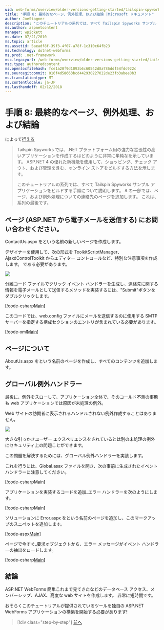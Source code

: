 ```yaml
---
uid: web-forms/overview/older-versions-getting-started/tailspin-spyworks/tailspin-spyworks-part-8
title: "手順 8: 最終的なページ、例外処理、および結論 |Microsoft ドキュメント"
author: JoeStagner
description: "このチュートリアルの系列では、すべて Tailspin Spyworks サンプル アプリケーションをビルドする手順について説明します。 8 の一部では、ページ、および例外に関する、連絡先ページを追加しています."
ms.author: aspnetcontent
manager: wpickett
ms.date: 07/21/2010
ms.topic: article
ms.assetid: 5aeadf8f-39f3-4f07-a78f-1c310c64fb23
ms.technology: dotnet-webforms
ms.prod: .net-framework
msc.legacyurl: /web-forms/overview/older-versions-getting-started/tailspin-spyworks/tailspin-spyworks-part-8
msc.type: authoredcontent
ms.openlocfilehash: fce1a20f9d1093b6c60542d8a786ddf54fdc922c
ms.sourcegitcommit: 016f4d58663bcd442930227022de23fb3abee0b3
ms.translationtype: MT
ms.contentlocale: ja-JP
ms.lasthandoff: 02/12/2018
---
```

<a name="part-8-final-pages-exception-handling-and-conclusion"></a>手順 8: 最終的なページ、例外処理、および結論
====================
によって[行える](https://github.com/JoeStagner)

> Tailspin Spyworks では、.NET プラットフォーム用の強力な拡張性の高いアプリケーションを作成するはどのように非常に単純なを示しています。 ASP.NET 4 の優れた新機能を使用して、ショッピング、チェック アウト、および管理を含む、オンライン ストアをビルドする方法を示します。
> 
> このチュートリアルの系列では、すべて Tailspin Spyworks サンプル アプリケーションをビルドする手順について説明します。 8 の一部では、ページ、および例外処理についての連絡先のページを追加します。 これは、系列の最後です。


## <a id="_Toc260221680"></a>ページ (ASP.NET から電子メールを送信する) にお問い合わせください。

ContactUs.aspx をという名前の新しいページを作成します。

デザイナーを使用して、次の形式を ToolkitScriptManager、AjaxdControlToolkit からエディター コントロールなど、特別な注意事項を作成します。 である必要があります。

![](tailspin-spyworks-part-8/_static/image1.jpg)

分離コード ファイルでクリック イベント ハンドラーを生成し、連絡先に関する情報を電子メールとして送信するメソッドを実装するには、"Submit"ボタンをダブルクリックします。

[!code-csharp[Main](tailspin-spyworks-part-8/samples/sample1.cs)]

このコードでは、web.config ファイルにメールを送信するのに使用する SMTP サーバーを指定する構成セクションのエントリが含まれている必要があります。

[!code-xml[Main](tailspin-spyworks-part-8/samples/sample2.xml)]

## <a id="_Toc260221681"></a>ページについて

AboutUs.aspx をという名前のページを作成し、すべてのコンテンツを追加します。

## <a id="_Toc260221682"></a>グローバル例外ハンドラー

最後に、例外をスローして、アプリケーション全体で、そのコールド不測の事態も web アプリケーションでは原因が未処理の例外。

Web サイトの訪問者に表示されるハンドルされない例外作成することはありません。

![](tailspin-spyworks-part-8/_static/image2.jpg)

大きな引っかきユーザー エクスペリエンスをされているとは別の未処理の例外にセキュリティ上の問題ことができます。

この問題を解決するためには、グローバル例外ハンドラーを実装します。

これを行うには、Global.asax ファイルを開き、次の事前に生成されたイベント ハンドラーに注意してください。

[!code-csharp[Main](tailspin-spyworks-part-8/samples/sample3.cs)]

アプリケーションを実装するコードを追加\_エラー ハンドラーを次のようにします。

[!code-csharp[Main](tailspin-spyworks-part-8/samples/sample4.cs)]

ソリューションに Error.aspx をという名前のページを追加し、このマークアップのスニペットを追加します。

[!code-aspx[Main](tailspin-spyworks-part-8/samples/sample5.aspx)]

ページで今すぐ\_要求オブジェクトから、エラー メッセージがイベント ハンドラーの抽出をロードします。

[!code-csharp[Main](tailspin-spyworks-part-8/samples/sample6.cs)]

## <a id="_Toc260221683"></a>結論

ASP.NET WebForms 簡単これまで見てきたなどのデータベース アクセス、メンバーシップ、AJAX、高度な web サイトを作成します。 非常に短時間です。

おそらくこのチュートリアルが提供されているツールを独自の ASP.NET WebForms アプリケーションの構築を開始する必要があります!

>[!div class="step-by-step"]
[前へ](tailspin-spyworks-part-7.md)
